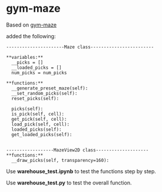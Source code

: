 # gym-maze

Based on [gym-maze](https://github.com/MattChanTK/gym-maze/)


added the following:
```
----------------------Maze class------------------------

**variables:**
  __picks = []
  __loaded_picks = []
  num_picks = num_picks
  
**functions:** 
  __generate_preset_maze(self):
  __set_random_picks(self):
  reset_picks(self):
  
  picks(self):
  is_pick(self, cell):
  get_pick(self, cell):
  load_pick(self, cell):
  loaded_picks(self):
  get_loaded_picks(self):
  

------------------MazeView2D class--------------------
**functions:** 
  __draw_picks(self, transparency=160):
```
Use **warehouse_test.ipynb** to test the functions step by step. 

Use **warehouse_test.py** to test the overall function. 
